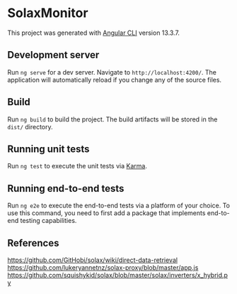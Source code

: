 # SolaxMonitor

This project was generated with [Angular CLI](https://github.com/angular/angular-cli) version 13.3.7.

## Development server

Run `ng serve` for a dev server. Navigate to `http://localhost:4200/`. The application will automatically reload if you change any of the source files.


## Build

Run `ng build` to build the project. The build artifacts will be stored in the `dist/` directory.

## Running unit tests

Run `ng test` to execute the unit tests via [Karma](https://karma-runner.github.io).

## Running end-to-end tests

Run `ng e2e` to execute the end-to-end tests via a platform of your choice. To use this command, you need to first add a package that implements end-to-end testing capabilities.


## References

https://github.com/GitHobi/solax/wiki/direct-data-retrieval
https://github.com/lukeryannetnz/solax-proxy/blob/master/app.js
https://github.com/squishykid/solax/blob/master/solax/inverters/x_hybrid.py

